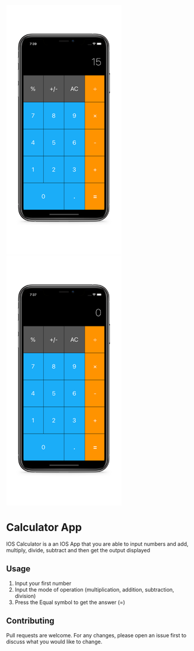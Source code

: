 <div><img src="./assets/1_.jpg" width="310.5" height="672"/><img src="./assets/2_.jpg" width="310.5" height="672"/></div>

# Calculator App

IOS Calculator is a an IOS App that you are able to input numbers and add, multiply, divide, subtract and then get the output displayed


## Usage

1. Input your first number
1. Input the mode of operation (multiplication, addition, subtraction, division)
1. Press the Equal symbol to get the answer (=)


## Contributing
Pull requests are welcome. For any changes, please open an issue first to discuss what you would like to change.
